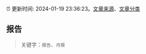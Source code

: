 :alarm_clock: 更新时间: 2024-01-19 23:36:23。[文章来源](/README.md)、[文章分类](/TAGS.md)

## 报告


> 关键字：`报告`、`月报`




